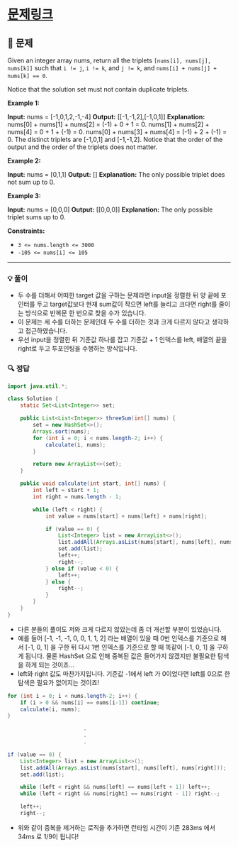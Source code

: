 # [문제링크]()

## 📝 문제

Given an integer array nums, return all the triplets `[nums[i], nums[j], nums[k]]` such that `i != j`, `i != k`, and `j != k`, and `nums[i] + nums[j] + nums[k] == 0`.

Notice that the solution set must not contain duplicate triplets.

**Example 1:**

**Input:** nums = [-1,0,1,2,-1,-4]
**Output:** [[-1,-1,2],[-1,0,1]]
**Explanation:** 
nums[0] + nums[1] + nums[2] = (-1) + 0 + 1 = 0.
nums[1] + nums[2] + nums[4] = 0 + 1 + (-1) = 0.
nums[0] + nums[3] + nums[4] = (-1) + 2 + (-1) = 0.
The distinct triplets are [-1,0,1] and [-1,-1,2].
Notice that the order of the output and the order of the triplets does not matter.

**Example 2:**

**Input:** nums = [0,1,1]
**Output:** []
**Explanation:** The only possible triplet does not sum up to 0.

**Example 3:**

**Input:** nums = [0,0,0]
**Output:** [[0,0,0]]
**Explanation:** The only possible triplet sums up to 0.

**Constraints:**

- `3 <= nums.length <= 3000`
- `-105 <= nums[i] <= 105`

---

### 💡 풀이

- 두 수를 더해서 어떠한 target 값을 구하는 문제라면 input을 정렬한 뒤 양 끝에 포인터를 두고 target값보다 현재 sum값이 작으면 left를 늘리고 크다면 right를 줄이는 방식으로 반복문 한 번으로 찾을 수가 있습니다.
- 이 문제는 세 수를 더하는 문제인데 두 수를 더하는 것과 크게 다르지 않다고 생각하고 접근하였습니다.
- 우선 input을 정렬한 뒤 기준값 하나를 잡고 기준값 + 1 인덱스를 left, 배열의 끝을 right로 두고 투포인팅을 수행하는 방식입니다.

### 🔍 정답

```java
import java.util.*;

class Solution {
    static Set<List<Integer>> set;

    public List<List<Integer>> threeSum(int[] nums) {
        set = new HashSet<>();
        Arrays.sort(nums);
        for (int i = 0; i < nums.length-2; i++) {
            calculate(i, nums);
        }

        return new ArrayList<>(set);
    }

    public void calculate(int start, int[] nums) {
        int left = start + 1;
        int right = nums.length - 1;

        while (left < right) {
            int value = nums[start] + nums[left] + nums[right];

            if (value == 0) {
                List<Integer> list = new ArrayList<>();
                list.addAll(Arrays.asList(nums[start], nums[left], nums[right]));
                set.add(list);
                left++;
                right--;
            } else if (value < 0) {
                left++;
            } else {
                right--;
            }
        }
    }
}
```

- 다른 분들의 풀이도 저와 크게 다르지 않았는데 좀 더 개선할 부분이 있었습니다.
- 예를 들어 \[-1, -1, -1, 0, 0, 1, 1, 2\] 라는 배열이 있을 때 0번 인덱스를 기준으로 해서 \[-1, 0, 1\] 을 구한 뒤 다시 1번 인덱스를 기준으로 할 때 똑같이 \[-1, 0, 1\] 을 구하게 됩니다. 물론 HashSet 으로 인해 중복된 값은 들어가지 않겠지만 불필요한 탐색을 하게 되는 것이죠...
- left와 right 값도 마찬가지입니다. 기준값 -1에서 left 가 0이었다면 left를 0으로 한 탐색은 필요가 없어지는 것이죠!

```java
for (int i = 0; i < nums.length-2; i++) {
	if (i > 0 && nums[i] == nums[i-1]) continue;
	calculate(i, nums);
}

						.
						.
						.

if (value == 0) {
	List<Integer> list = new ArrayList<>();
	list.addAll(Arrays.asList(nums[start], nums[left], nums[right]));
	set.add(list);

	while (left < right && nums[left] == nums[left + 1]) left++;
	while (left < right && nums[right] == nums[right - 1]) right--;

	left++;
	right--;
```

- 위와 같이 중복을 제거하는 로직을 추가하면 런타임 시간이 기존 283ms 에서 34ms 로 1/9이 됩니다!